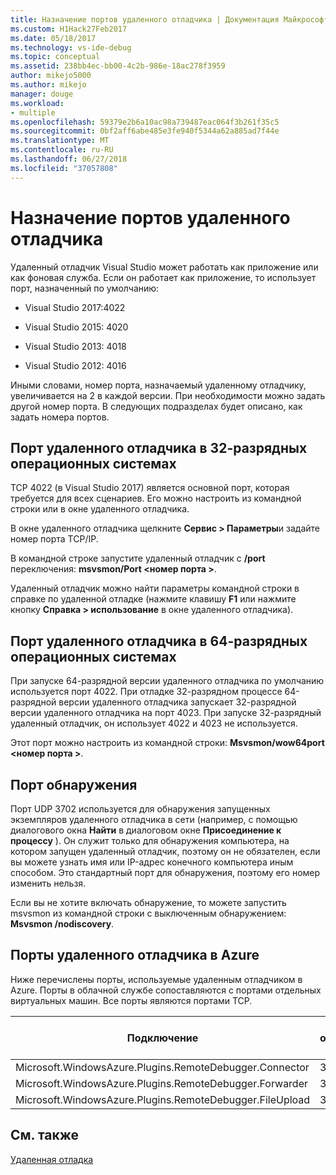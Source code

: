 ```yaml
---
title: Назначение портов удаленного отладчика | Документация Майкрософт
ms.custom: H1Hack27Feb2017
ms.date: 05/18/2017
ms.technology: vs-ide-debug
ms.topic: conceptual
ms.assetid: 238bb4ec-bb00-4c2b-986e-18ac278f3959
author: mikejo5000
ms.author: mikejo
manager: douge
ms.workload:
- multiple
ms.openlocfilehash: 59379e2b6a10ac98a739487eac064f3b261f35c5
ms.sourcegitcommit: 0bf2aff6abe485e3fe940f5344a62a885ad7f44e
ms.translationtype: MT
ms.contentlocale: ru-RU
ms.lasthandoff: 06/27/2018
ms.locfileid: "37057808"
---
```

# <a name="remote-debugger-port-assignments"></a>Назначение портов удаленного отладчика
Удаленный отладчик Visual Studio может работать как приложение или как фоновая служба. Если он работает как приложение, то использует порт, назначенный по умолчанию:  

-   Visual Studio 2017:4022

-   Visual Studio 2015: 4020  
  
-   Visual Studio 2013: 4018  
  
-   Visual Studio 2012: 4016  
  
 Иными словами, номер порта, назначаемый удаленному отладчику, увеличивается на 2 в каждой версии. При необходимости можно задать другой номер порта. В следующих подразделах будет описано, как задать номера портов.  
  
## <a name="the-remote-debugger-port-on-32-bit-operating-systems"></a>Порт удаленного отладчика в 32-разрядных операционных системах  
 TCP 4022 (в Visual Studio 2017) является основной порт, которая требуется для всех сценариев. Его можно настроить из командной строки или в окне удаленного отладчика.  
  
 В окне удаленного отладчика щелкните **Сервис > Параметры**и задайте номер порта TCP/IP.  
  
 В командной строке запустите удаленный отладчик с **/port** переключения: **msvsmon/Port \<номер порта >**.  
  
 Удаленный отладчик можно найти параметры командной строки в справке по удаленной отладке (нажмите клавишу **F1** или нажмите кнопку **Справка > использование** в окне удаленного отладчика).  
  
## <a name="the-remote-debugger-port-on-64-bit-operating-systems"></a>Порт удаленного отладчика в 64-разрядных операционных системах  
 При запуске 64-разрядной версии удаленного отладчика по умолчанию используется порт 4022.  При отладке 32-разрядном процессе 64-разрядной версии удаленного отладчика запускает 32-разрядной версии удаленного отладчика на порт 4023. При запуске 32-разрядный удаленный отладчик, он использует 4022 и 4023 не используется.  
  
 Этот порт можно настроить из командной строки: **Msvsmon/wow64port \<номер порта >**.  
  
## <a name="the-discovery-port"></a>Порт обнаружения  
 Порт UDP 3702 используется для обнаружения запущенных экземпляров удаленного отладчика в сети (например, с помощью диалогового окна **Найти** в диалоговом окне **Присоединение к процессу** ). Он служит только для обнаружения компьютера, на котором запущен удаленный отладчик, поэтому он не обязателен, если вы можете узнать имя или IP-адрес конечного компьютера иным способом. Это стандартный порт для обнаружения, поэтому его номер изменить нельзя.  
  
 Если вы не хотите включать обнаружение, то можете запустить msvsmon из командной строки с выключенным обнаружением:  **Msvsmon /nodiscovery**.  
  
## <a name="remote-debugger-ports-on-azure"></a>Порты удаленного отладчика в Azure  
 Ниже перечислены порты, используемые удаленным отладчиком в Azure. Порты в облачной службе сопоставляются с портами отдельных виртуальных машин. Все порты являются портами TCP.  
  
|Подключение|Порт в облачной службе|Порт в виртуальной машине|
|-|-|-|  
|Microsoft.WindowsAzure.Plugins.RemoteDebugger.Connector|30400|30398|  
|Microsoft.WindowsAzure.Plugins.RemoteDebugger.Forwarder|31400|31398|  
|Microsoft.WindowsAzure.Plugins.RemoteDebugger.FileUpload|32400|32398|  
  
## <a name="see-also"></a>См. также  
 [Удаленная отладка](../debugger/remote-debugging.md)